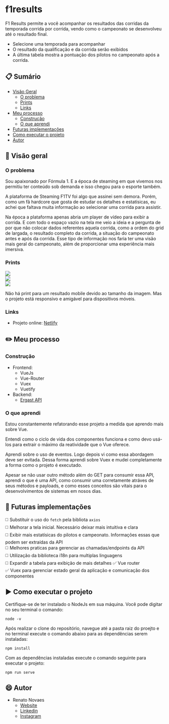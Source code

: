 # f1results

F1 Results permite a você acompanhar os resultados das corridas da temporada corrida por corrida, vendo como o campeonato se desenvolveu até o resultado final.

* Selecione uma temporada para acompanhar
* O resultado da qualificação e da corrida serão exibidos
* A última tabela mostra a pontuação dos pilotos no campeonato após a corrida.

## :clipboard: Sumário

- [Visão Geral](#visao-geral)
  - [O problema](#o-problema)
  - [Prints](#prints)
  - [Links](#link)
- [Meu processo](#meu-processo)
  - [Construção](#construcao)
  - [O que aprendi](#o-que-aprendi)
- [Futuras implementações](#futuras-implementacoes)
- [Como executar o projeto](#como-executar-o-projeto)
- [Autor](#autor)

## :telescope: Visão geral

### O problema

Sou apaixonado por Fórmula 1. E a época de steaming em que vivemos nos permitiu ter conteúdo sob demanda e isso chegou para o esporte também.  
  
A plataforma de Steaming F1TV foi algo que assinei sem demora. Porém, como um fã hardcore que gosta de estudar os detalhes e estatísicas, eu achei que faltava muita informação ao selecionar uma corrida para assistir.  
  
Na época a plataforma apenas abria um player de vídeo para exibir a corrida. E com todo o espaço vazio na tela me veio a ideia e a pergunta de por que não colocar dados referentes aquela corrida, como a ordem do grid de largada, o resultado completo da corrida, a situação do campeonato antes e após da corrida. Esse tipo de informação nos faria ter uma visão mais geral do campeonato, além de proporcionar uma experiência mais imersiva.  
  
### Prints  
  
![](./src/assets/screenshots/desktop-home.png)  
![](./src/assets/screenshots/desktop-result.png)  
![](./src/assets/screenshots/mobile-home.png)  
    
Não há print para um resultado mobile devido ao tamanho da imagem. Mas o projeto está responsivo e amigável para dispositivos móveis.
### Links
 
- Projeto online: [Netlify](https://infallible-thompson-af8456.netlify.app/)  
  
## :pencil2: Meu processo  
  
### Construção  
  
- Frontend:  
  - VueJs 
  - Vue-Router
  - Vuex
  - Vuetify
- Backend: 
  - [Ergast API](http://ergast.com/mrd/)

### O que aprendi

Estou constantemente refatorando esse projeto a medida que aprendo mais sobre Vue.  

Entendi como o ciclo de vida dos componentes funciona e como devo usá-los para extrair o máximo da reatividade que o Vue oferece.  
  
Aprendi sobre o uso de eventos. Logo depois vi como essa abordagem deve ser evitada. Dessa forma aprendi sobre Vuex e mudei completamente a forma como o projeto é executado.  
  
Apesar se não usar outro método além do GET para consumir essa API, aprendi o que é uma API, como consumir uma corretamente atráves de seus métodos e payloads, e como esses conceitos são vitais para o desenvolvimentos de sistemas em nosos dias.  
  

## :satellite: Futuras implementações

:white_medium_square: Substituir o uso do `fetch` pela bibliota `axios`  
:white_medium_square: Melhorar a tela inicial. Necessário deixar mais intuitiva e clara  
:white_medium_square: Exibir mais estatísicas do pilotos e campeonato. Informações essas que podem ser extraídas da API  
:white_medium_square: Melhores praticas para gerenciar as chamadas/endpoints da API  
:white_medium_square: Utilização da biblioteca i18n para multiplas linguagens  
:white_medium_square: Expandir a tabela para exibição de mais detalhes
:white_check_mark: Vue router  
:white_check_mark: Vuex para gerenciar estado geral da aplicação e comunicação dos componentes

## :arrow_forward: Como executar o projeto

Certifique-se de ter instalado o NodeJs em sua máquina. Você pode digitar no seu terminal o comando: 
```
node -v
```
Após realizar o clone do repositório, navegue até a pasta raiz do proejto e no terminal execute o comando abaixo para as dependências serem instaladas:

```
npm install
```
  
Com as dependências instaladas execute o comando seguinte para executar o projeto:
```
npm run serve
```
  
## :smile: Autor  
  
- Renato Novaes
  - [Website](https://www.renatonovaes.dev)  
  - [Linkedin](https://www.linkedin.com/in/renatonovaes49)
  - [Instagram](https://www.instagram.com/novaes_r)
